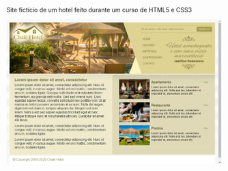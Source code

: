 Site fictício de um hotel feito durante um curso de HTML5 e CSS3

![site hotel](https://github.com/DeangellesES/Site_ficticio_de_um_hotel-HMTL5-CSS3/blob/master/site-hotel.png)
